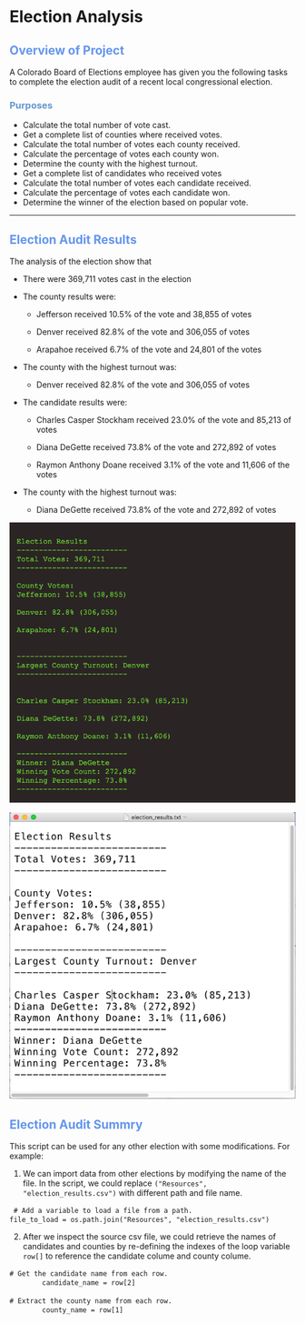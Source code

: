 # Election Analysis
## <font color=#6495ED>Overview of Project</font>
A Colorado Board of Elections employee has given you the following tasks to complete the election audit of a recent local congressional election.
### <font color=#6495D>Purposes</font>

* Calculate the total number of vote cast.
* Get a complete list of counties where received votes.
* Calculate the total number of votes each county received.
* Calculate the percentage of votes each county won.
* Determine the county with the highest turnout.
* Get a complete list of candidates who received votes
* Calculate the total number of votes each candidate received.
* Calculate the percentage of votes each candidate won.
* Determine the winner of the election based on popular vote.



---
## <font color=#6495ED>Election Audit Results</font>
The analysis of the election show that
- There were 369,711 votes cast in the election

- The county results were:
    * Jefferson received 10.5% of the vote and 38,855 of votes

    * Denver received 82.8% of the vote and 306,055 of votes

    * Arapahoe received 6.7% of the vote and 24,801 of the votes

- The county with the highest turnout was: 
    * Denver received 82.8% of the vote and 306,055 of votes

- The candidate results were:
    * Charles Casper Stockham received 23.0% of the vote and 85,213 of votes

    * Diana DeGette received 73.8% of the vote and 272,892 of votes

    * Raymon Anthony Doane received 3.1% of the vote and 11,606 of the votes

- The county with the highest turnout was:
    * Diana DeGette received 73.8% of the vote and 272,892 of votes


![election_results_terminal_snapshot](https://github.com/NingYang2022/Election_Analysis/blob/main/Resources/election_results_terminal_snapshot.png?raw=true)

![election_results_text_file_snapshot](https://github.com/NingYang2022/Election_Analysis/blob/main/Resources/election_results_text_file_snapshot.png?raw=true)


## <font color=#6495ED>Election Audit Summry</font>
This script can be used for any other election with some modifications.
For example:
1.	We can import data from other elections by modifying the name of the file. 
In the script, we could replace <code>("Resources", "election_results.csv")</code> with different path and file name.

```
 # Add a variable to load a file from a path.
file_to_load = os.path.join("Resources", "election_results.csv")

```

2. After we inspect the source csv file, we could retrieve the names of candidates and counties by re-defining the indexes of the loop variable <code>row[]</code> to reference the candidate colume and county colume.
```
# Get the candidate name from each row.
        candidate_name = row[2]

# Extract the county name from each row.
        county_name = row[1]
```
